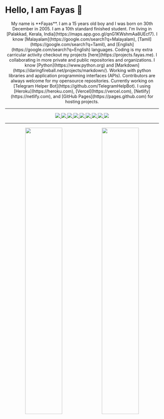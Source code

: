 # Hello, I am Fayas 👋

<p align="center">My name is **Fayas**. I am a 15 years old boy and I was born on 30th December in 2005. I am a 10th standard finished student. I'm living in [Palakkad, Kerala, India](https://maps.app.goo.gl/qnG1KWshmAa8UEcf7). I know [Malayalam](https://google.com/search?q=Malayalam), [Tamil](https://google.com/search?q=Tamil), and [English](https://google.com/search?q=English) languages. Coding is my extra carricular activity checkout my projects [here](https://projects.fayas.me). I collaborating in more private and public repositories and organizations. I know [Python](https://www.python.org) and [Markdown](https://daringfireball.net/projects/markdown/). Working with python libraries and application programming interfaces (APIs). Contributors are always welcome for my opensource repositories. Currently working on [Telegram Helper Bot](https://github.com/TelegramHelpBot). I using [Heroku](https://heroku.com), [Vercel](https://vercel.com), [Netlify](https://netlify.com), and [GitHub Pages](https://pages.github.com) for hosting projects.</p>

---

<p align="center">
  <a href="https://twitter.com/FayasNoushad">
    <img src="https://img.shields.io/twitter/follow/FayasNoushad?label=Twitter&logo=twitter&style=for-the-badge&color=blue"/>
  </a>
  <a href="https://instagram.com/TheFayas">
    <img src="https://img.shields.io/badge/Instagram-grey?style=for-the-badge&logo=instagram"/>
  </a>
  <a href="https://youtube.com/channel/UCqC-Yzy8J9FuTH_lDRhBMCA">
    <img src="https://img.shields.io/youtube/channel/subscribers/UCqC-Yzy8J9FuTH_lDRhBMCA?style=for-the-badge&logo=youtube&label=Youtube&color=blue"/>
  </a>
  <a href="https://telegram.me/FayasNoushad">
    <img src="https://img.shields.io/badge/Telegram-grey?style=for-the-badge&logo=telegram"/>
  </a>
  <a href="https://www.linkedin.com/in/fayasnoushad">
    <img src="https://img.shields.io/badge/LinkedIn-grey?style=for-the-badge&logo=linkedin"/>
  </a>
  <a href="https://www.quora.com/profile/Fayas-Noushad-1">
    <img src="https://img.shields.io/badge/Quora-grey?style=for-the-badge&logo=quora"/>
  </a>
  <a href="https://github.com/FayasNoushad">
    <img src="https://img.shields.io/github/followers/FayasNoushad?label=GitHub&logo=github&style=for-the-badge&color=blue"/>
  </a>
  <a href="https://gitlab.com/FayasNoushad">
    <img src="https://img.shields.io/badge/GitLab-grey?style=for-the-badge&logo=gitlab"/>
  </a>
  <a href="https://stackoverflow.com/users/16129096/fayas-noushad">
    <img src="https://img.shields.io/badge/Stack_Overflow-grey?style=for-the-badge&logo=stackoverflow"/>
  </a>
</p>

---

<p align="center">
    <img width="49%" src="https://github-readme-stats.vercel.app/api?username=FayasNoushad&count_private=true&include_all_commits=true&show_icons=true&theme=tokyonight&custom_title=GitHub+Stats"/>
    <img width="49%" src="https://github-readme-streak-stats.herokuapp.com?user=FayasNoushad&theme=tokyonight"/>
</p>
